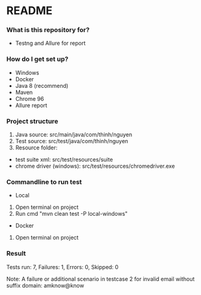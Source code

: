 # README #
### What is this repository for? ###

* Testng and Allure for report

### How do I get set up? ###

* Windows
* Docker
* Java 8 (recommend)
* Maven
* Chrome 96
* Allure report

### Project structure ###
1. Java source: src/main/java/com/thinh/nguyen
2. Test source: src/test/java/com/thinh/nguyen
3. Resource folder:
- test suite xml: src/test/resources/suite
- chrome driver (windows): src/test/resources/chromedriver.exe

### Commandline to run test ###

* Local
1. Open terminal on project
2. Run cmd "mvn clean test -P local-windows"

* Docker
1. Open terminal on project

### Result ###
Tests run: 7, Failures: 1, Errors: 0, Skipped: 0

Note: A failure or additional scenario in testcase 2 for invalid email without suffix domain: amknow@know

